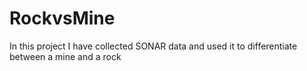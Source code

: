 # RockvsMine
In this project I have collected SONAR data and used it to differentiate between a mine and a rock
